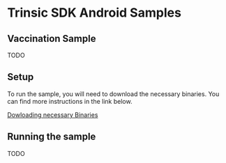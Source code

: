 # Trinsic SDK Android Samples

## Vaccination Sample

TODO

## Setup

To run the sample, you will need to download the necessary binaries. You can find more instructions in the link below.

[Dowloading necessary Binaries](./app/src/main/jniLibs)

## Running the sample

TODO